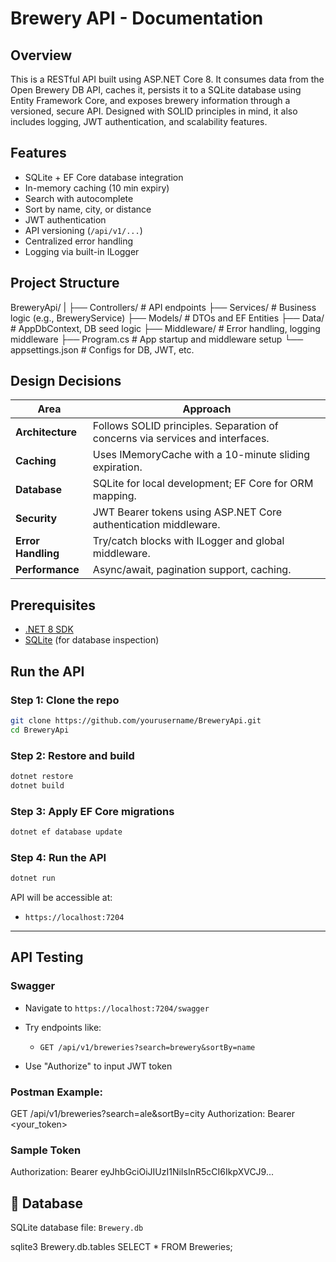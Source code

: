 # Brewery API - Documentation

##  Overview

This is a RESTful API built using ASP.NET Core 8. It consumes data from the Open Brewery DB API, caches it, persists it to a SQLite database using Entity Framework Core, and exposes brewery information through a versioned, secure API. Designed with SOLID principles in mind, it also includes logging, JWT authentication, and scalability features.

##  Features

* SQLite + EF Core database integration
* In-memory caching (10 min expiry)
* Search with autocomplete
* Sort by name, city, or distance
* JWT authentication
* API versioning (`/api/v1/...`)   
* Centralized error handling
* Logging via built-in ILogger

## Project Structure

BreweryApi/
|
├── Controllers/              # API endpoints
├── Services/                 # Business logic (e.g., BreweryService)
├── Models/                   # DTOs and EF Entities
├── Data/                     # AppDbContext, DB seed logic
├── Middleware/               # Error handling, logging middleware
├── Program.cs                # App startup and middleware setup
└── appsettings.json          # Configs for DB, JWT, etc.


##  Design Decisions

| Area               | Approach                                                                      |
| ------------------ | ----------------------------------------------------------------------------- |
| **Architecture**   | Follows SOLID principles. Separation of concerns via services and interfaces. |
| **Caching**        | Uses IMemoryCache with a 10-minute sliding expiration.                        |
| **Database**       | SQLite for local development; EF Core for ORM mapping.                        |
| **Security**       | JWT Bearer tokens using ASP.NET Core authentication middleware.               |
| **Error Handling** | Try/catch blocks with ILogger and global middleware.                          |
| **Performance**    | Async/await, pagination support, caching.                                     |


##  Prerequisites

* [.NET 8 SDK](https://dotnet.microsoft.com/download)
* [SQLite](https://www.sqlite.org/download.html) (for database inspection)

##  Run the API

### Step 1: Clone the repo

```bash
git clone https://github.com/yourusername/BreweryApi.git
cd BreweryApi
```

### Step 2: Restore and build

```bash
dotnet restore
dotnet build
```

### Step 3: Apply EF Core migrations

```bash
dotnet ef database update
```

### Step 4: Run the API

```bash
dotnet run
```

API will be accessible at:

* `https://localhost:7204`

---

##  API Testing

### Swagger

* Navigate to `https://localhost:7204/swagger`
* Try endpoints like:

  * `GET /api/v1/breweries?search=brewery&sortBy=name`
* Use "Authorize" to input JWT token

### Postman Example:
GET /api/v1/breweries?search=ale&sortBy=city
Authorization: Bearer <your_token>

### Sample Token
Authorization: Bearer eyJhbGciOiJIUzI1NiIsInR5cCI6IkpXVCJ9...

## 📃 Database

SQLite database file: `Brewery.db`

sqlite3 Brewery.db.tables
SELECT * FROM Breweries;
